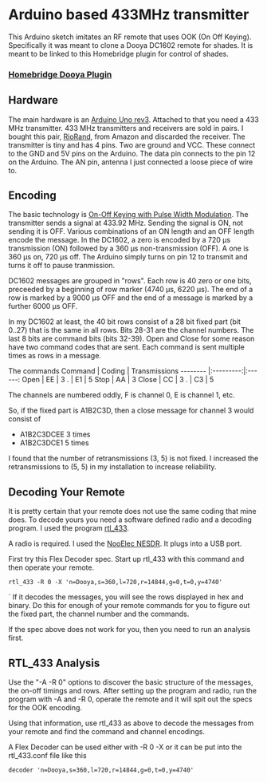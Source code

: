 
# Arduino based 433MHz transmitter

This Arduino sketch imitates an RF remote that uses OOK (On Off Keying). Specifically it was meant to clone a Dooya DC1602 remote for shades. It is meant to be linked to this Homebridge plugin for control of shades.

### [Homebridge Dooya Plugin](https://github.com/rjcarlson49/homebridge-dooya-0)

## Hardware
The main hardware is an [Arduino Uno rev3](https://store.arduino.cc/usa/arduino-uno-rev3). Attached to that you need a 433 MHz transmitter. 433 MHz transmitters and receivers are sold in pairs. I bought this pair, [RioRand](https://amazon.com/gp/product/B00HEDRHG6/ref=ppx_yo_dt_b_asin_title_o04_s00?ie=UTF8&psc=1), from Amazon and discarded the receiver. The transmitter is tiny and has 4 pins. Two are ground and VCC. These connect to the GND and 5V pins on the Arduino. The data pin connects to the pin 12 on the Arduino. The AN pin, antenna I just connected a loose piece of wire to.

## Encoding

The basic technology is [On-Off Keying with Pulse Width Modulation](https://en.wikipedia.org/wiki/On%E2%80%93off_keying). The transmitter sends a signal at 433.92 MHz. Sending the signal is ON, not sending it is OFF. Various combinations of an ON length and an OFF length encode the message. In the DC1602, a zero is encoded by a 720 µs transmission (ON) followed by a 360 µs non-transmission (OFF). A one is 360 µs on, 720 µs off. The Arduino simply turns on pin 12 to transmit and turns it off to pause tranmission.

DC1602 messages are grouped in "rows". Each row is 40 zero or one bits, preceeded by a beginning of row marker (4740 µs, 6220 µs). The end of a row is marked by a 9000 µs OFF and the end of a message is marked by a further 6000 µs OFF.

In my DC1602 at least, the 40 bit rows consist of a 28 bit fixed part (bit 0..27) that is the same in all rows. Bits 28-31 are the channel numbers. The last 8 bits are command bits (bits 32-39). Open and Close for some reason have two 
command codes that are sent. Each command is sent multiple 
times as rows in a message.

The commands 
Command  | Coding | Transmissions
-------- |:---------:|:------:
Open | EE | 3
. | E1 | 5
Stop | AA | 3
Close | CC | 3
. | C3 | 5

The channels are numbered oddly, F is channel 0, E is channel 1, etc.

So, if the fixed part is A1B2C3D, then a close message for channel 3 would consist of

* A1B2C3DCEE 3 times
* A1B2C3DCE1 5 times

I found that the number of retransmissions (3, 5) is not fixed. I increased the retransmissions to (5, 5) in my installation to increase reliability.

## Decoding Your Remote

It is pretty certain that your remote does not use the same coding that mine does. To decode yours you need a software defined radio and a decoding program. I used the program [rtl_433](https://github.com/merbanan/rtl_433). 

A radio is required. I used the [NooElec NESDR](https://amazon.com/gp/product/B01GDN1T4S/ref=ppx_yo_dt_b_asin_title_o09_s00?ie=UTF8&psc=1). It plugs into a USB port.

First try this Flex Decoder spec. Start up rtl_433 with this command and then operate your remote.

    rtl_433 -R 0 -X 'n=Dooya,s=360,l=720,r=14844,g=0,t=0,y=4740'
`
If it decodes the messages, you will see the rows displayed in hex and binary. Do this for enough of your remote commands for you to figure out the fixed part, the channel number and the commands.

If the spec above does not work for you, then you need to run an analysis first.

## RTL_433 Analysis

Use the "-A -R 0" options to discover the basic structure of the messages, the on-off timings and rows. After setting up the program and radio, run the program with -A and -R 0, operate the remote and it will spit out the specs for the OOK encoding.

Using that information, use rtl_433 as above to decode the messages from your remote and find the command and channel encodings.

A Flex Decoder can be used either with -R 0 -X <spec> or it can be put into the rtl_433.conf file like this 

    decoder 'n=Dooya,s=360,l=720,r=14844,g=0,t=0,y=4740'

